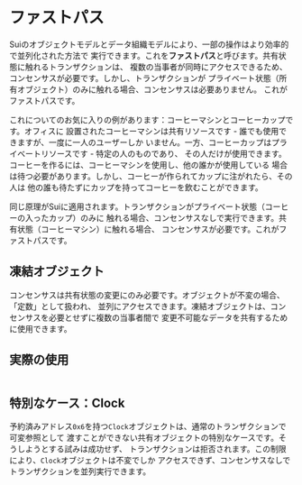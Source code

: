 # ファストパス

Suiのオブジェクトモデルとデータ組織モデルにより、一部の操作はより効率的で並列化された方法で
実行できます。これを**ファストパス**と呼びます。共有状態に触れるトランザクションは、
複数の当事者が同時にアクセスできるため、コンセンサスが必要です。しかし、トランザクションが
プライベート状態（所有オブジェクト）のみに触れる場合、コンセンサスは必要ありません。
これがファストパスです。

これについてのお気に入りの例があります：コーヒーマシンとコーヒーカップです。オフィスに
設置されたコーヒーマシンは共有リソースです - 誰でも使用できますが、一度に一人のユーザーしか
いません。一方、コーヒーカップはプライベートリソースです - 特定の人のものであり、
その人だけが使用できます。コーヒーを作るには、コーヒーマシンを使用し、他の誰かが使用している
場合は待つ必要があります。しかし、コーヒーが作られてカップに注がれたら、その人は
他の誰も待たずにカップを持ってコーヒーを飲むことができます。

同じ原理がSuiに適用されます。トランザクションがプライベート状態（コーヒーの入ったカップ）のみに
触れる場合、コンセンサスなしで実行できます。共有状態（コーヒーマシン）に触れる場合、
コンセンサスが必要です。これがファストパスです。

## 凍結オブジェクト

コンセンサスは共有状態の変更にのみ必要です。オブジェクトが不変の場合、「定数」として扱われ、
並列にアクセスできます。凍結オブジェクトは、コンセンサスを必要とせずに複数の当事者間で
変更不可能なデータを共有するために使用できます。

## 実際の使用

```move file=packages/samples/sources/programmability/fast-path.move anchor=main

```

## 特別なケース：Clock

予約済みアドレス`0x6`を持つ`Clock`オブジェクトは、通常のトランザクションで可変参照として
渡すことができない共有オブジェクトの特別なケースです。そうしようとする試みは成功せず、
トランザクションは拒否されます。この制限により、`Clock`オブジェクトは不変でしか
アクセスできず、コンセンサスなしでトランザクションを並列実行できます。

<!-- なぜ、どのようにについてもっと追加 -->
